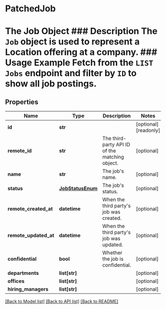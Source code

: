 # PatchedJob

# The Job Object ### Description The `Job` object is used to represent a Location offering at a company.  ### Usage Example Fetch from the `LIST Jobs` endpoint and filter by `ID` to show all job postings.
## Properties
Name | Type | Description | Notes
------------ | ------------- | ------------- | -------------
**id** | **str** |  | [optional] [readonly] 
**remote_id** | **str** | The third-party API ID of the matching object. | [optional] 
**name** | **str** | The job&#39;s name. | [optional] 
**status** | [**JobStatusEnum**](JobStatusEnum.md) | The job&#39;s status. | [optional] 
**remote_created_at** | **datetime** | When the third party&#39;s job was created. | [optional] 
**remote_updated_at** | **datetime** | When the third party&#39;s job was updated. | [optional] 
**confidential** | **bool** | Whether the job is confidential. | [optional] 
**departments** | **list[str]** |  | [optional] 
**offices** | **list[str]** |  | [optional] 
**hiring_managers** | **list[str]** |  | [optional] 

[[Back to Model list]](../README.md#documentation-for-models) [[Back to API list]](../README.md#documentation-for-api-endpoints) [[Back to README]](../README.md)


